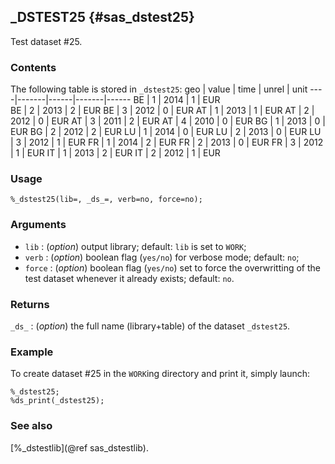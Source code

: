 ## _DSTEST25 {#sas_dstest25}
Test dataset #25.

### Contents
The following table is stored in `_dstest25`:
geo | value | time | unrel | unit 
----|-------|------|-------|------
 BE |   1   | 2014 |   1   |  EUR   
 BE |   2   | 2013 |   2   |  EUR
 BE |   3   | 2012 |   0   |  EUR
 AT |   1   | 2013 |   1   |  EUR
 AT |   2   | 2012 |   0   |  EUR
 AT |   3   | 2011 |   2   |  EUR
 AT |   4   | 2010 |   0   |  EUR
 BG |   1   | 2013 |   0   |  EUR
 BG |   2   | 2012 |   2   |  EUR
 LU |   1   | 2014 |   0   |  EUR
 LU |   2   | 2013 |   0   |  EUR
 LU |   3   | 2012 |   1   |  EUR
 FR |   1   | 2014 |   2   |  EUR
 FR |   2   | 2013 |   0   |  EUR
 FR |   3   | 2012 |   1   |  EUR
 IT |   1   | 2013 |   2   |  EUR
 IT |   2   | 2012 |   1   |  EUR

### Usage 

	%_dstest25(lib=, _ds_=, verb=no, force=no);

### Arguments
* `lib` : (_option_) output library; default: `lib` is set to `WORK`;
* `verb` : (_option_) boolean flag (`yes/no`) for verbose mode; default: `no`;
* `force` : (_option_) boolean flag (`yes/no`) set to force the overwritting of the
	test dataset whenever it already exists; default: `no`. 

### Returns
`_ds_` : (_option_) the full name (library+table) of the dataset `_dstest25`. 

### Example
To create dataset #25 in the `WORK`ing directory and print it, simply launch:
	
	%_dstest25;
	%ds_print(_dstest25);

### See also
[%_dstestlib](@ref sas_dstestlib).
